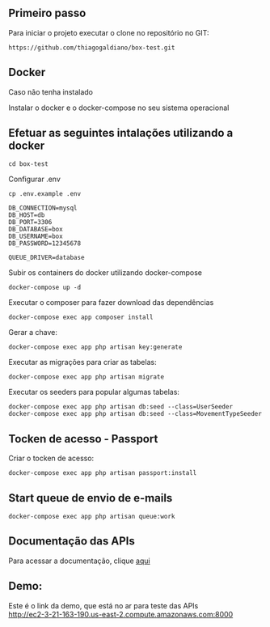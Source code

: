 ## Primeiro passo

Para iniciar o projeto executar o clone no repositório no GIT:

    https://github.com/thiagogaldiano/box-test.git

## Docker

Caso não tenha instalado

   Instalar o docker e o docker-compose no seu sistema operacional

## Efetuar as seguintes intalações utilizando a docker

    cd box-test

Configurar .env

    cp .env.example .env
    
    DB_CONNECTION=mysql
    DB_HOST=db
    DB_PORT=3306
    DB_DATABASE=box
    DB_USERNAME=box
    DB_PASSWORD=12345678

    QUEUE_DRIVER=database

Subir os containers do docker utilizando docker-compose

    docker-compose up -d

Executar o composer para fazer download das dependências

    docker-compose exec app composer install
    

Gerar a chave:

    docker-compose exec app php artisan key:generate
    
Executar as migrações para criar as tabelas:

    docker-compose exec app php artisan migrate

Executar os seeders para popular algumas tabelas:

    docker-compose exec app php artisan db:seed --class=UserSeeder
    docker-compose exec app php artisan db:seed --class=MovementTypeSeeder

## Tocken de acesso - Passport 

  Criar o tocken de acesso:

    docker-compose exec app php artisan passport:install

## Start queue de envio de e-mails

    docker-compose exec app php artisan queue:work

## Documentação das APIs

Para acessar a documentação, clique [aqui](https://documenter.getpostman.com/view/4845658/TzJx9cMo)

## Demo:

Este é o link da demo, que está no ar para teste das APIs<br/>
http://ec2-3-21-163-190.us-east-2.compute.amazonaws.com:8000
